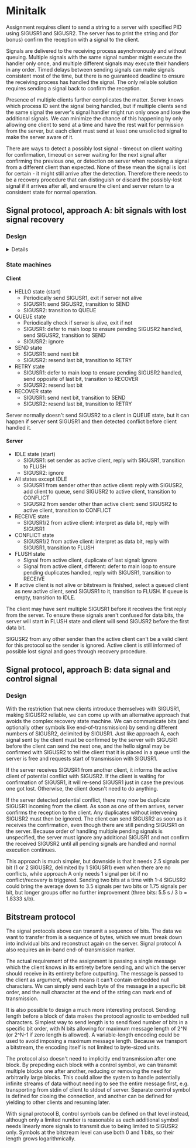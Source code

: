 # Minitalk

Assignment requires client to send a string to a server with specified PID using
SIGUSR1 and SIGUSR2. The server has to print the string and (for bonus) confirm
the reception with a signal to the client.

Signals are delivered to the receiving process asynchronously and without
queuing. Multiple signals with the same signal number might execute the handler
only once, and multiple different signals may execute their handlers in any
order. Timed delays between sending signals can make signals consistent most of
the time, but there is no guaranteed deadline to ensure the receiving process
has handled the signal. The only reliable solution requires sending a signal
back to confirm the reception.

Presence of multiple clients further complicates the matter. Server knows which
process ID sent the signal being handled, but if multiple clients send the same
signal the server's signal handler might run only once and lose the additional
signals. We can minimize the chance of this happening by only allowing one
client to send at a time and have the rest wait for permission from the server,
but each client must send at least one unsolicited signal to make the server
aware of it.

There are ways to detect a possibly lost signal - timeout on client waiting for
confirmation, timeout on server waiting for the next signal after confirming the
previous one, or detection on server when receiving a signal from a different
client than expected. None of these mean the signal is lost for certain - it
might still arrive after the detection. Therefore there needs to be a recovery
procedure that can distinguish or discard the possibly-lost signal if it arrives
after all, and ensure the client and server return to a consistent state for
normal operation.

## Signal protocol, approach A: bit signals with lost signal recovery

### Design

<details>

Having two signals available naturally suggests sending one or the other
depending on the bit to be sent, e.g. SIGUSR1 for bit 0 and SIGUSR2 for bit 1.
For normal operation, the server requests next bit from the client with SIGUSR1.
If the server receives a signal from a different client, it informs the expected
client of a possibly lost signal with SIGUSR2. This puts the two processes in
one of several situations:

1. The client has sent the bit signal, but it was lost and will never arrive.
2. The client has sent the bit signal, and it will arrive eventually.
3. The client has not sent the bit signal by the time it handles the SIGUSR2.

Case 3 is transformed into either case 1 or case 2 by choosing to cancel or not
cancel the bit signal when client receives the SIGUSR2. As in the single-client
case, simply waiting for a time can not distinguish beetween cases 1 and 2, as
the signal could eventually arrive after an arbitrarily long wait. Therefore the
client must send another signal to avoid getting stuck in case 1. This leads us
to another set of cases:

1. Only one signal is delivered, because either the bit signal was lost, or the
   bit signal was still pending and the matching recovery signal gets lost.
2. Bit signal is delivered, followed by the recovery signal.
3. Both signals become pending and are delivered in unspecified order.

Case 3 can be excluded by having the client send a repeat of the bit signal as
the recovery signal. Once the server receives one signal, it knows which bit the
potentially-lost bit was, but it doesn't know if a repeat signal is still in
flight. This can be solved by requiring the client send the opposite signal and
ignoring the repeat if any arrives. This gives is the following cases:

1. Repeat signal is delivered first or not at all, followed by the opposite
   signal.
2. Both signals become pending and are delivered in unspecified order.

Case 2 can be collapsed onto case 1 by not having the server proceed inside the
signal handler but only in the normal execution flow after the signals have been
handled. Once the opposite signal has been handled and normal execution resumes,
no signals can be in flight and the server can request the next bit.

The recovery signals towards server (repeat signal and opposite signal) can also
be lost if the server receives additional signals from unexpected clients. If a
conflicting signal arrives while the server is waiting for a repeat, the server
can simply request additional repeats. This increases the number of signals in
flight, but as long as one of them arrives the server can ignore the rest and
wait for the opposite signal. If a conflicting signal arrives while server is
waiting for the opposite signal, server can ask for another recovery, but since
there may now be multiple opposite signals in flight, the recovery needs to be
finished with opposite of those.

If both signals are unreliable, the above can lead into a situation where no
progress can be made even though some signals are received from the expected
client, because conflicting signals arriving in the second half of recovery
process effectively restart the recovery. We can avoid this by requiring that
new clients always introduce themselves with the same signal, e.g. SIGUSR1. That
way, SIGUSR2 should never conflict. SIGUSR2 bit signals don't need recovery in
the first place, and SIGUSR1 recovery can be finished with reliable SIGUSR2 once
at least one SIGUSR1 makes it through.

The introduction signal can also be lost. Server doesn't know about new clients
yet, so it can't request a retransmit. Instead, the server can confirm the
initial signal with SIGUSR2, telling the client to wait for SIGUSR1. If the
confirmation doesn't arrive, client can retry after a timeout. When confirmation
is received, client simply waits for permission to start. It can periodically
check with `kill(pid, 0)` that the server hasn't been terminated.

This doesn't leave the client a way to tell the server that it is finished.
That needs to be communicated within the bitstream. Server can check for dead
clients with `kill(pid, 0)` if no signal is received for a time. Frozen clients
that don't transmit can be dropped after a very long timeout - long enough that
slow but functional clients aren't affected.

</details>

### State machines

#### Client

* HELLO state (start)
  * Periodically send SIGUSR1, exit if server not alive
  * SIGUSR1: send SIGUSR2, transition to SEND
  * SIGUSR2: transition to QUEUE
* QUEUE state
  * Periodically check if server is alive, exit if not
  * SIGUSR1: defer to main loop to ensure pending SIGUSR2 handled, send SIGUSR2,
    transition to SEND
  * SIGUSR2: ignore
* SEND state
  * SIGUSR1: send next bit
  * SIGUSR2: resend last bit, transition to RETRY
* RETRY state
  * SIGUSR1: defer to main loop to ensure pending SIGUSR2 handled, send opposite
    of last bit, transition to RECOVER
  * SIGUSR2: resend last bit
* RECOVER state
  * SIGUSR1: send next bit, transition to SEND
  * SIGUSR2: resend last bit, transition to RETRY

Server normally doesn't send SIGUSR2 to a client in QUEUE state, but it can
happen if server sent SIGUSR1 and then detected conflict before client handled it.

#### Server

* IDLE state (start)
  * SIGUSR1: set sender as active client, reply with SIGUSR1, transition to
    FLUSH
  * SIGUSR2: ignore
* All states except IDLE
  * SIGUSR1 from sender other than active client: reply with SIGUSR2, add client
    to queue, send SIGUSR2 to active client, transition to CONFLICT
  * SIGUSR2 from sender other than active client: send SIGUSR2 to active client,
    transition to CONFLICT
* RECEIVE state
  * SIGUSR1/2 from active client: interpret as data bit, reply with SIGUSR1
* CONFLICT state
  * SIGUSR1/2 from active client: interpret as data bit, reply with SIGUSR1,
    transition to FLUSH
* FLUSH state
  * Signal from active client, duplicate of last signal: ignore
  * Signal from active client, different: defer to main loop to ensure pending
    duplicates handled, reply with SIGUSR1, transition to RECEIVE
* If active client is not alive or bitstream is finished, select a queued client
  as new active client, send SIGUSR1 to it, transition to FLUSH. If queue is
  empty, transition to IDLE.

The client may have sent multiple SIGUSR1 before it receives the first reply
from the server. To ensure these signals aren't confused for data bits, the
server will start in FLUSH state and client will send SIGUSR2 before the first
data bit.

SIGUSR2 from any other sender than the active client can't be a valid client for
this protocol so the sender is ignored. Active client is still informed of
possible lost signal and goes through recovery procedure.

## Signal protocol, approach B: data signal and control signal

### Design

With the restriction that new clients introduce themselves with SIGUSR1, making
SIGUSR2 reliable, we can come up with an alternative approach that avoids the
complex recovery state machine. We can communicate bits (and optionally other
symbols like end-of-transmission) by sending different numbers of SIGUSR2,
delimited by SIGUSR1. Just like approach A, each signal sent by the client must
be confirmed by the server with SIGUSR1 before the client can send the next one,
and the hello signal may be confirmed with SIGUSR2 to tell the client that it is
placed in a queue until the server is free and requests start of transmission
with SIGUSR1.

If the server receives SIGUSR1 from another client, it informs the active client
of potential conflict with SIGUSR2. If the client is waiting for confirmation of
SIGUSR1, it will re-send SIGUSR1 just in case the previous one got lost.
Otherwise, the client doesn't need to do anything.

If the server detected potential conflict, there may now be duplicate SIGUSR1
incoming from the client. As soon as one of them arrives, server confirms the
reception to the client. Any duplicates without intervening SIGUSR2 must then be
ignored. The client can send SIGUSR2 as soon as it receives the confirmation,
even though there are still pending SIGUSR1 on the server. Because order of
handling multiple pending signals is unspecified, the server must ignore any
additional SIGUSR1 and not confirm the received SIGUSR2 until all pending
signals are handled and normal execution continues.

This approach is much simpler, but downside is that it needs 2.5 signals per bit
(1 or 2 SIGUSR2, delimited by 1 SIGUSR1) even when there are no conflicts, while
approach A only needs 1 signal per bit if no conflict/recovery is triggered.
Sending two bits at a time with 1-4 SIGUSR2 could bring the average down to 3.5
signals per two bits or 1.75 signals per bit, but longer groups offer no further
improvement (three bits: 5.5 s / 3 b = 1.8333 s/b).

## Bitstream protocol

The signal protocols above can transmit a sequence of bits. The data we want to
transfer from is a sequence of bytes, which we must break down into individual
bits and reconstruct again on the server. Signal protocol A also requires an
in-band end-of-transmission marker.

The actual requirement of the assignment is passing a single message which the
client knows in its entirety before sending, and which the server should receive
in its entirety before outputting. The message is passed to the client as
argument, which means it can't contain embedded null characters. We can simply
send each byte of the message in a specific bit order, and the null character at
the end of the string can mark end of transmission.

It is also possible to design a much more interesting protocol. Sending length
before a block of data makes the protocol agnostic to embedded null characters.
Simplest way to send length is to send fixed number of bits in a specific bit
order, with N bits allowing for maximum message length of 2^N (or 2^N-1 if zero
length is allowed). A variable-length encoding could be used to avoid imposing a
maximum message length. Because we transport a bitstream, the encoding itself is
not limited to byte-sized units.

The protocol also doesn't need to implicitly end transmission after one block.
By prepeding each block with a control symbol, we can transmit multiple blocks
one after another, reducing or removing the need for arbitrarily large blocks.
This could allow the system to handle potentially infinite streams of data
without needing to see the entire message first, e.g. transporting from stdin of
client to stdout of server. Separate control symbol is defined for closing the
connection, and another can be defined for yielding to other clients and
resuming later.

With signal protocol B, control symbols can be defined on that level instead,
although only a limited number is reasonable as each additional symbol needs
linearly more signals to transmit due to being limited to SIGUSR2 only. Symbols
at the bitstream level can use both 0 and 1 bits, so their length grows
logarithmically.
